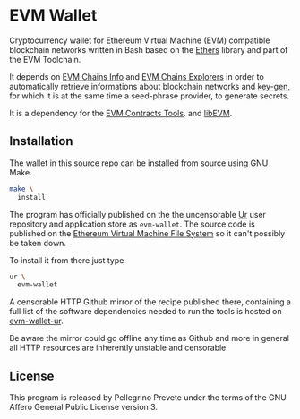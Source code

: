 # EVM Wallet

Cryptocurrency wallet for Ethereum Virtual Machine (EVM) compatible
blockchain networks written in Bash based on the
[Ethers](
  https://github.com/ethers-io/ethers.js) library and part of the
EVM Toolchain.

It depends on
[EVM Chains Info](
  https://github.com/themartiancompany/evm-chains-info)
and
[EVM Chains Explorers](
  https://github.com/themartiancompany/evm-chains-explorers)
in order to automatically retrieve informations about
blockchain networks and
[key-gen](
  https://github.com/themartiancompany/key-gen),
for which it is at the same time a seed-phrase provider,
to generate secrets.

It is a dependency for the
[EVM Contracts Tools](
  https://github.com/themartiancompany/evm-contracts-tools).
and
[libEVM](
  https://github.com/themartiancompany/libevm).

## Installation

The wallet in this source repo
can be installed from source using GNU Make.

```bash
make \
  install
```

The program has officially published on the
the uncensorable
[Ur](
  https://github.com/themartiancompany/ur)
user repository and application store as
`evm-wallet`.
The source code is published on the
[Ethereum Virtual Machine File System](
  https://github.com/themartiancompany/evmfs)
so it can't possibly be taken down.

To install it from there just type

```bash
ur \
  evm-wallet
```

A censorable HTTP Github mirror of the recipe published there,
containing a full list of the software dependencies needed to run the
tools is hosted on
[evm-wallet-ur](
  https://github.com/themartiancompany/evm-wallet-ur).

Be aware the mirror could go offline any time as Github and more
in general all HTTP resources are inherently unstable and censorable.

## License

This program is released by Pellegrino Prevete under the terms
of the GNU Affero General Public License version 3.
